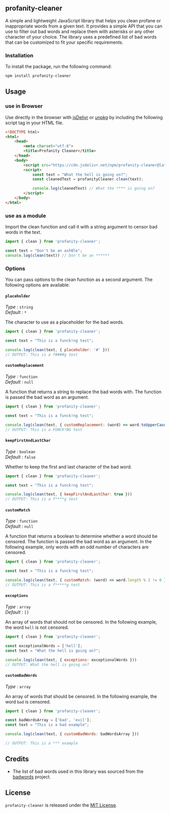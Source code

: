 ## profanity-cleaner

A simple and lightweight JavaScript library that helps you clean profane or inappropriate words from a given text. It provides a simple API that you can use to filter out bad words and replace them with asterisks or any other character of your choice. The library uses a predefined list of bad words that can be customized to fit your specific requirements.

### Installation
To install the package, run the following command:

```bash
npm install profanity-cleaner
```

## Usage

### use in Browser

Use directly in the browser with [jsDelivr](https://www.jsdelivr.com/package/npm/profanity-cleaner) or [unpkg](https://unpkg.com/profanity-cleaner/) by including the following script tag in your HTML file.

```html
<!DOCTYPE html>
<html>
    <head>
        <meta charset="utf-8">
        <title>Profanity Cleaner</title>
    </head>
    <body>
        <script src="https://cdn.jsdelivr.net/npm/profanity-cleaner@latest"></script>
        <script>
            const text = "What the hell is going on?";
            const cleanedText = profanityCleaner.clean(text);

            console.log(cleanedText) // What the **** is going on?
        </script>
    </body>
</html>
```

### use as a module
Import the clean function and call it with a string argument to censor bad words in the text.

```javascript
import { clean } from 'profanity-cleaner';

const text = "Don't be an ash0le";
console.log(clean(text)) // Don't be an ******
```

### Options
You can pass options to the clean function as a second argument. The following options are available:

#### `placeholder`

*Type* : `string`  
*Default* : `*`

The character to use as a placeholder for the bad words.

```javascript
import { clean } from 'profanity-cleaner';

const text = "This is a funck!ng test";

console.log(clean(text, { placeholder: '#' })) 
// OUTPUT: This is a f####g test
```

#### `customReplacement`

*Type* : `function`  
*Default* : `null`

A function that returns a string to replace the bad words with. The function is passed the bad word as an argument.

```javascript
import { clean } from 'profanity-cleaner';

const text = "This is a funck!ng test";

console.log(clean(text, { customReplacement: (word) => word.toUpperCase() }))
// OUTPUT: This is a FUNCK!NG test
```

#### `keepFirstAndLastChar`

*Type* : `boolean`  
*Default* : `false`

Whether to keep the first and last character of the bad word.

```javascript
import { clean } from 'profanity-cleaner';

const text = "This is a funck!ng test";

console.log(clean(text, { keepFirstAndLastChar: true }))
// OUTPUT: This is a f****g test
```

#### `customMatch`

*Type* : `function`  
*Default* : `null`

A function that returns a boolean to determine whether a word should be censored. The function is passed the bad word as an argument. In the following example, only words with an odd number of characters are censored.

```javascript
import { clean } from 'profanity-cleaner';

const text = "This is a funck!ng test";

console.log(clean(text, { customMatch: (word) => word.length % 2 != 0 }))
// OUTPUT: This is a f*****g test
```

#### `exceptions`

*Type* : `array`  
*Default* : `[]`

An array of words that should not be censored. In the following example, the word `hell` is not censored.

```javascript
import { clean } from 'profanity-cleaner';

const exceptionalWords = ['hell'];
const text = "What the hell is going on?";

console.log(clean(text, { exceptions: exceptionalWords }))
// OUTPUT: What the hell is going on?
```

#### `customBadWords`

*Type* : `array`

An array of words that should be censored. In the following example, the word `bad` is censored.

```javascript
import { clean } from 'profanity-cleaner';

const badWordsArray = ['bad', 'evil'];
const text = "This is a bad example";

console.log(clean(text, { customBadWords: badWordsArray }))

// OUTPUT: This is a *** example
```


## Credits
* The list of bad words used in this library was sourced from the [badwords](https://github.com/web-mech/badwords) project.

## License
`profanity-cleaner` is released under the [MIT License](LICENSE).